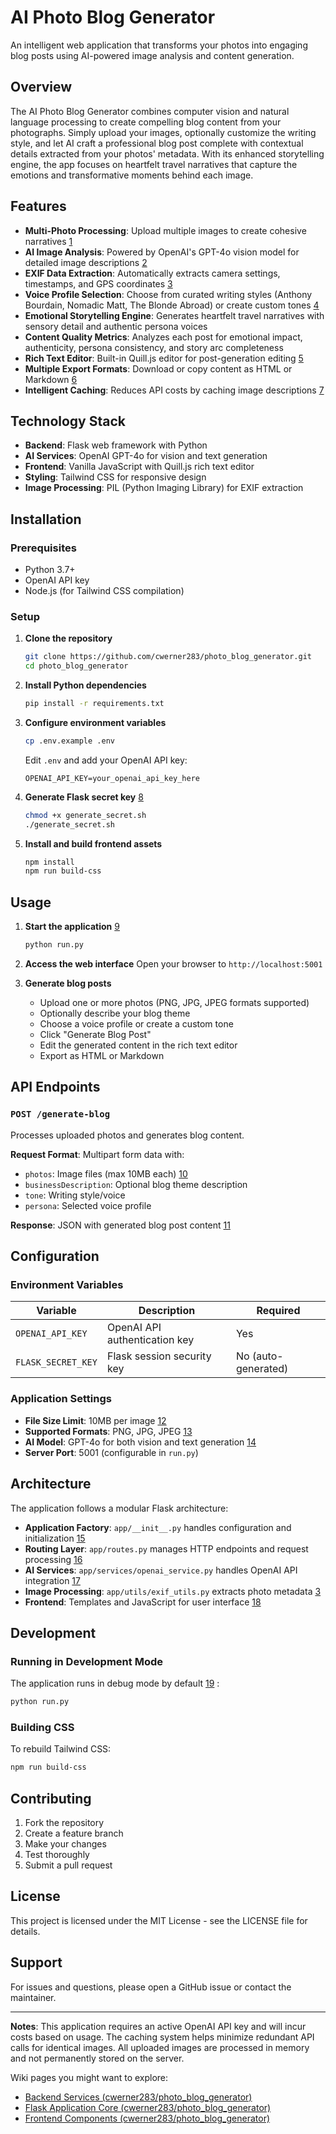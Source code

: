 # AI Photo Blog Generator

An intelligent web application that transforms your photos into engaging blog posts using AI-powered image analysis and content generation.

## Overview

The AI Photo Blog Generator combines computer vision and natural language processing to create compelling blog content from your photographs. Simply upload your images, optionally customize the writing style, and let AI craft a professional blog post complete with contextual details extracted from your photos' metadata.
With its enhanced storytelling engine, the app focuses on heartfelt travel narratives that capture the emotions and transformative moments behind each image.

## Features

- **Multi-Photo Processing**: Upload multiple images to create cohesive narratives [1](#0-0) 
- **AI Image Analysis**: Powered by OpenAI's GPT-4o vision model for detailed image descriptions [2](#0-1)
- **EXIF Data Extraction**: Automatically extracts camera settings, timestamps, and GPS coordinates [3](#0-2)
- **Voice Profile Selection**: Choose from curated writing styles (Anthony Bourdain, Nomadic Matt, The Blonde Abroad) or create custom tones [4](#0-3)
- **Emotional Storytelling Engine**: Generates heartfelt travel narratives with sensory detail and authentic persona voices
- **Content Quality Metrics**: Analyzes each post for emotional impact, authenticity, persona consistency, and story arc completeness
- **Rich Text Editor**: Built-in Quill.js editor for post-generation editing [5](#0-4)
- **Multiple Export Formats**: Download or copy content as HTML or Markdown [6](#0-5) 
- **Intelligent Caching**: Reduces API costs by caching image descriptions [7](#0-6) 

## Technology Stack

- **Backend**: Flask web framework with Python
- **AI Services**: OpenAI GPT-4o for vision and text generation
- **Frontend**: Vanilla JavaScript with Quill.js rich text editor
- **Styling**: Tailwind CSS for responsive design
- **Image Processing**: PIL (Python Imaging Library) for EXIF extraction

## Installation

### Prerequisites

- Python 3.7+
- OpenAI API key
- Node.js (for Tailwind CSS compilation)

### Setup

1. **Clone the repository**
   ```bash
   git clone https://github.com/cwerner283/photo_blog_generator.git
   cd photo_blog_generator
   ```

2. **Install Python dependencies**
   ```bash
   pip install -r requirements.txt
   ```

3. **Configure environment variables**
   ```bash
   cp .env.example .env
   ```
   
   Edit `.env` and add your OpenAI API key:
   ```
   OPENAI_API_KEY=your_openai_api_key_here
   ```

4. **Generate Flask secret key** [8](#0-7) 
   ```bash
   chmod +x generate_secret.sh
   ./generate_secret.sh
   ```

5. **Install and build frontend assets**
   ```bash
   npm install
   npm run build-css
   ```

## Usage

1. **Start the application** [9](#0-8) 
   ```bash
   python run.py
   ```

2. **Access the web interface**
   Open your browser to `http://localhost:5001`

3. **Generate blog posts**
   - Upload one or more photos (PNG, JPG, JPEG formats supported)
   - Optionally describe your blog theme
   - Choose a voice profile or create a custom tone
   - Click "Generate Blog Post"
   - Edit the generated content in the rich text editor
   - Export as HTML or Markdown

## API Endpoints

### `POST /generate-blog`

Processes uploaded photos and generates blog content.

**Request Format**: Multipart form data with:
- `photos`: Image files (max 10MB each) [10](#0-9) 
- `businessDescription`: Optional blog theme description
- `tone`: Writing style/voice
- `persona`: Selected voice profile

**Response**: JSON with generated blog post content [11](#0-10) 

## Configuration

### Environment Variables

| Variable | Description | Required |
|----------|-------------|----------|
| `OPENAI_API_KEY` | OpenAI API authentication key | Yes |
| `FLASK_SECRET_KEY` | Flask session security key | No (auto-generated) |

### Application Settings

- **File Size Limit**: 10MB per image [12](#0-11) 
- **Supported Formats**: PNG, JPG, JPEG [13](#0-12) 
- **AI Model**: GPT-4o for both vision and text generation [14](#0-13) 
- **Server Port**: 5001 (configurable in `run.py`)

## Architecture

The application follows a modular Flask architecture:

- **Application Factory**: `app/__init__.py` handles configuration and initialization [15](#0-14) 
- **Routing Layer**: `app/routes.py` manages HTTP endpoints and request processing [16](#0-15) 
- **AI Services**: `app/services/openai_service.py` handles OpenAI API integration [17](#0-16) 
- **Image Processing**: `app/utils/exif_utils.py` extracts photo metadata [3](#0-2) 
- **Frontend**: Templates and JavaScript for user interface [18](#0-17) 

## Development

### Running in Development Mode

The application runs in debug mode by default [19](#0-18) :
```bash
python run.py
```

### Building CSS

To rebuild Tailwind CSS:
```bash
npm run build-css
```

## Contributing

1. Fork the repository
2. Create a feature branch
3. Make your changes
4. Test thoroughly
5. Submit a pull request

## License

This project is licensed under the MIT License - see the LICENSE file for details.

## Support

For issues and questions, please open a GitHub issue or contact the maintainer.

---

**Notes**: This application requires an active OpenAI API key and will incur costs based on usage. The caching system helps minimize redundant API calls for identical images. All uploaded images are processed in memory and not permanently stored on the server.

Wiki pages you might want to explore:
- [Backend Services (cwerner283/photo_blog_generator)](/wiki/cwerner283/photo_blog_generator#4)
- [Flask Application Core (cwerner283/photo_blog_generator)](/wiki/cwerner283/photo_blog_generator#4.1)
- [Frontend Components (cwerner283/photo_blog_generator)](/wiki/cwerner283/photo_blog_generator#5)
